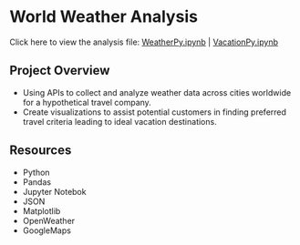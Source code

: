 # World Weather Analysis
Click here to view the analysis file: [WeatherPy.ipynb](https://github.com/gforce2332/World_Weather_Analysis/blob/main/WeatherPy.ipynb) | [VacationPy.ipynb](https://github.com/gforce2332/World_Weather_Analysis/blob/main/VacationPy.ipynb)


## Project Overview
- Using APIs to collect and analyze weather data across cities worldwide for a hypothetical travel company.
- Create visualizations to assist potential customers in finding preferred travel criteria leading to ideal vacation destinations.

## Resources
- Python
- Pandas
- Jupyter Notebok
- JSON
- Matplotlib
- OpenWeather 
- GoogleMaps

